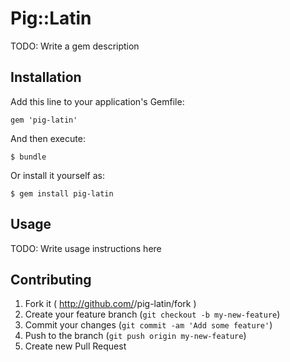 # Pig::Latin

TODO: Write a gem description

## Installation

Add this line to your application's Gemfile:

    gem 'pig-latin'

And then execute:

    $ bundle

Or install it yourself as:

    $ gem install pig-latin

## Usage

TODO: Write usage instructions here

## Contributing

1. Fork it ( http://github.com/<my-github-username>/pig-latin/fork )
2. Create your feature branch (`git checkout -b my-new-feature`)
3. Commit your changes (`git commit -am 'Add some feature'`)
4. Push to the branch (`git push origin my-new-feature`)
5. Create new Pull Request
